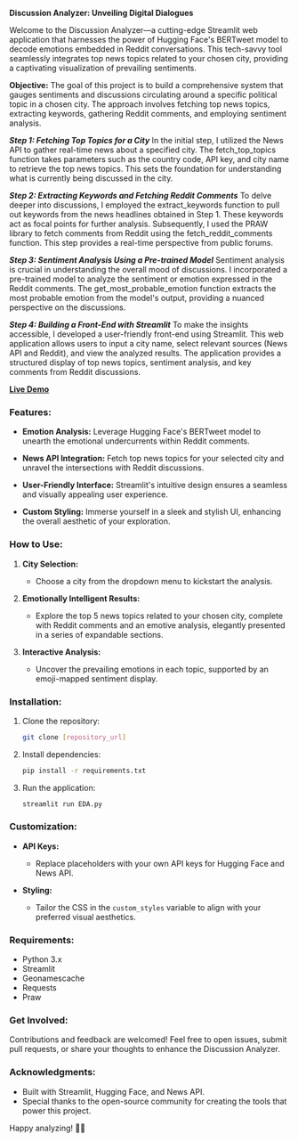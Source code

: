 **Discussion Analyzer: Unveiling Digital Dialogues**

Welcome to the Discussion Analyzer—a cutting-edge Streamlit web application that harnesses the power of Hugging Face's BERTweet model to decode emotions embedded in Reddit conversations. This tech-savvy tool seamlessly integrates top news topics related to your chosen city, providing a captivating visualization of prevailing sentiments.

**Objective:**
The goal of this project is to build a comprehensive system that gauges sentiments and discussions circulating around a specific political topic in a chosen city. The approach involves fetching top news topics, extracting keywords, gathering Reddit comments, and employing sentiment analysis.

***Step 1: Fetching Top Topics for a City***
In the initial step, I utilized the News API to gather real-time news about a specified city. The fetch_top_topics function takes parameters such as the country code, API key, and city name to retrieve the top news topics. This sets the foundation for understanding what is currently being discussed in the city.

***Step 2: Extracting Keywords and Fetching Reddit Comments***
To delve deeper into discussions, I employed the extract_keywords function to pull out keywords from the news headlines obtained in Step 1. These keywords act as focal points for further analysis. Subsequently, I used the PRAW library to fetch comments from Reddit using the fetch_reddit_comments function. This step provides a real-time perspective from public forums.

***Step 3: Sentiment Analysis Using a Pre-trained Model***
Sentiment analysis is crucial in understanding the overall mood of discussions. I incorporated a pre-trained model to analyze the sentiment or emotion expressed in the Reddit comments. The get_most_probable_emotion function extracts the most probable emotion from the model's output, providing a nuanced perspective on the discussions.

***Step 4: Building a Front-End with Streamlit***
To make the insights accessible, I developed a user-friendly front-end using Streamlit. This web application allows users to input a city name, select relevant sources (News API and Reddit), and view the analyzed results. The application provides a structured display of top news topics, sentiment analysis, and key comments from Reddit discussions.


**[Live Demo](https://reddit-discussion-analyzer.streamlit.app/)**

### Features:

- **Emotion Analysis:** Leverage Hugging Face's BERTweet model to unearth the emotional undercurrents within Reddit comments.
  
- **News API Integration:** Fetch top news topics for your selected city and unravel the intersections with Reddit discussions.

- **User-Friendly Interface:** Streamlit's intuitive design ensures a seamless and visually appealing user experience.

- **Custom Styling:** Immerse yourself in a sleek and stylish UI, enhancing the overall aesthetic of your exploration.

### How to Use:

1. **City Selection:**
   - Choose a city from the dropdown menu to kickstart the analysis.

2. **Emotionally Intelligent Results:**
   - Explore the top 5 news topics related to your chosen city, complete with Reddit comments and an emotive analysis, elegantly presented in a series of expandable sections.

3. **Interactive Analysis:**
   - Uncover the prevailing emotions in each topic, supported by an emoji-mapped sentiment display.

### Installation:

1. Clone the repository:
   ```bash
   git clone [repository_url]
   ```

2. Install dependencies:
   ```bash
   pip install -r requirements.txt
   ```

3. Run the application:
   ```bash
   streamlit run EDA.py
   ```

### Customization:

- **API Keys:**
  - Replace placeholders with your own API keys for Hugging Face and News API.

- **Styling:**
  - Tailor the CSS in the `custom_styles` variable to align with your preferred visual aesthetics.

### Requirements:

- Python 3.x
- Streamlit
- Geonamescache
- Requests
- Praw

### Get Involved:

Contributions and feedback are welcomed! Feel free to open issues, submit pull requests, or share your thoughts to enhance the Discussion Analyzer.

### Acknowledgments:

- Built with Streamlit, Hugging Face, and News API.
- Special thanks to the open-source community for creating the tools that power this project.

Happy analyzing! 🚀✨
